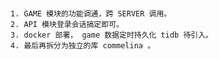 #
    1. GAME 模块的功能调通，跨 SERVER 调用。
    2. API 模块登录会话搞定即可。
    3. docker 部署， game 数据定时持久化 tidb 待引入。
    4. 最后再拆分为独立的库 commelina 。